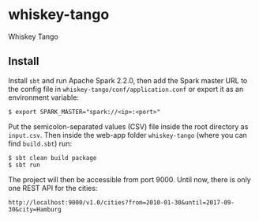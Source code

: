 # whiskey-tango
Whiskey Tango

## Install
Install `sbt` and run Apache Spark 2.2.0, then add the Spark master URL to the config file in `whiskey-tango/conf/application.conf` or export it as an environment variable:
```
$ export SPARK_MASTER="spark://<ip>:<port>"
```
Put the semicolon-separated values (CSV) file inside the root directory as `input.csv`.
Then inside the web-app folder `whiskey-tango` (where you can find `build.sbt`) run:
```
$ sbt clean build package
$ sbt run
```
The project will then be accessible from port 9000. Until now, there is only one REST API for the cities:
```
http://localhost:9000/v1.0/cities?from=2010-01-30&until=2017-09-30&city=Hamburg
```
